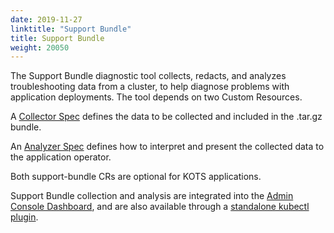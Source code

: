 ```yaml
---
date: 2019-11-27
linktitle: "Support Bundle"
title: Support Bundle
weight: 20050
---
```


The Support Bundle diagnostic tool collects, redacts, and analyzes troubleshooting data from a cluster, to help diagnose problems with application deployments. The tool depends on two Custom Resources.

A [Collector Spec](https://troubleshoot.sh/reference/collectors/overview/) defines the data to be collected and included in the .tar.gz bundle.

An [Analyzer Spec](https://troubleshoot.sh/reference/analyzers/overview/) defines how to interpret and present the collected data to the application operator.

Both support-bundle CRs are optional for KOTS applications.

Support Bundle collection and analysis are integrated into the [Admin Console Dashboard](/kotsadm/troubleshooting/support-bundle/), and are also available through a [standalone kubectl plugin](https://troubleshoot.sh/docs/support-bundle/collecting/).
